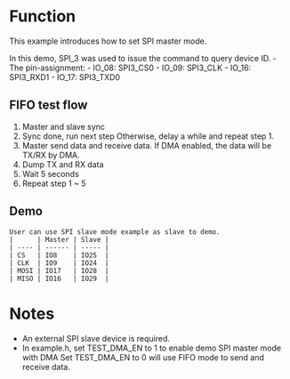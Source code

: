 # Function
This example introduces how to set SPI master mode.

In this demo, SPI_3 was used to issue the command to query device ID.
    - The pin-assignment:
        - IO_08: SPI3_CS0
        - IO_09: SPI3_CLK
        - IO_16: SPI3_RXD1
        - IO_17: SPI3_TXD0

## FIFO test flow
1. Master and slave sync
2. Sync done, run next step
   Otherwise, delay a while and repeat step 1.
3. Master send data and receive data.
   If DMA enabled, the data will be TX/RX by DMA.
4. Dump TX and RX data
5. Wait 5 seconds
6. Repeat step 1 ~ 5

## Demo
    User can use SPI slave mode example as slave to demo.
    |      | Master | Slave |
    | ---- | ------ | ----- |
    | CS   | IO8    | IO25  |
    | CLK  | IO9    | IO24  |
    | MOSI | IO17   | IO28  |
    | MISO | IO16   | IO29  |


# Notes
- An external SPI slave device is required.
- In example.h, set TEST_DMA_EN to 1 to enable demo SPI master mode with DMA
  Set TEST_DMA_EN to 0 will use FIFO mode to send and receive data.
